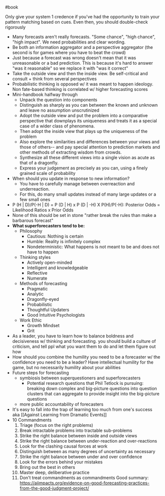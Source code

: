 #book 

Only give your system 1 credence if you've had the opportunity to train your pattern matching based on cues. Even then, you should double-check rigorously
- Many forecasts aren't really forecasts. "Some chance", "high chance", "high impact". We need probabilities and clear wording. 
- Be both an information aggregator and a perspective aggregator (the second is for games where you have to beat the crowd)
- Just because a forecast was wrong doesn't mean that it was unreasonable or a bad prediction. This is because it's hard to answer "was it reasonable" so we replace it with "was it correct"
- Take the outside view and then the inside view. Be self-critical and consult + think from several perspectives
- Probabilistic thinking is opposed w/ it was meant to happen ideology. Non fate-based thinking is correlated w/ higher forecasting scores
- Mini-handbook halfway through
	- Unpack the question into components 
	- Distinguish as sharply as you can between the known and unknown and leave no assumption unscrutinized
	- Adopt the outside view and put the problem into a comparative perspective that downplays its uniqueness and treats it as a special case of a wider class of phenomena.
	- Then adopt the inside view that plays up the uniqueness of the problem
	- Also explore the similarities and differences between your views and those of others-- and pay special attention to prediction markets and other methods of extracting wisdom from crowds. 
	- Synthesize all these different views into a single vision as acute as that of a dragonfly.
	- Express your judgement as precisely as you can, using a finely grained scale of probability
- When should you update in response to new information?
	- You have to carefully manage between overreaction and underreaction.
	- For this, do many small updates instead of many large updates or a few small ones
- P (H | D)/P(-H | D) = P (D | H) x P (D | -H) X P(H)/P(-H): Posterior Odds = Likelihood Ratios x Prior Odds
- None of this should be set in stone "rather break the rules than make a barbarous forecast"
- **What superforecasters tend to be:**
	- Philosophy
		- Cautious: Nothing is certain
		- Humble: Reality is infinitely complex
		- Nondeterministic: What happens is not meant to be and does not have to happen
	- Thinking styles
		- Actively open-minded
		- Intelligent and knowledgeable
		- Reflective 
		- Numerate
	- Methods of forecasting
		- Pragmatic
		- Analytic
		- Dragonfly-eyed
		- Probabilistic
		- Thoughtful Updaters
		- Good Intuitive Psychologists
	- Work Ethic
		- Growth Mindset
		- Grit
- As a leader, you have to learn how to balance boldness and decisiveness w/ thinking and forecasting. you should build a culture of criticism, and tell ppl what you want them to do and let them figure out how
- How should you combine the humility you need to be a forecaster w/ the confidence you need to be a leader? Have intellectual humility for the game, but no necessarily humility about your abilities
- Future steps for forecasting
	- symbiosis between superquestioners and superforecasters
		- Potential research questions that Phil Tetlock is pursuing: breaking down complex and big-picture questions into question clusters that can aggregate to provide insight into the big-picture questions
	- more public accountability of forecasters
- It's easy to fall into the trap of learning too much from one's success aka [[Against Learning from Dramatic Events]]
- 10 Commandments
	1. Triage (focus on the right problems)
	2. Break intractable problems into tractable sub-problems
	3. Strike the right balance between inside and outside views
	4. Strike the right balance between under-reaction and over-reactions
	5. Look for the clashing causal forces at work
	6. Distinguish between as many degrees of uncertainty as necessary
	7. Strike the right balance between under and over confidence
	8. Look for the errors behind your mistakes
	9. Bring out the best in others
	10. Master deep, deliberative practice
	11. Don't treat commandments as commandments
Good summary: https://aiimpacts.org/evidence-on-good-forecasting-practices-from-the-good-judgment-project/
